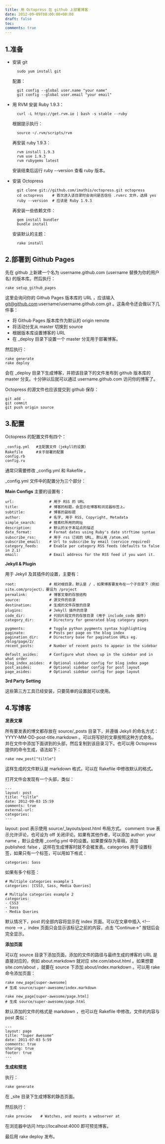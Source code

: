 ```yaml
---
title: 用 Octopress 在 github 上部署博客
date: 2012-09-09T08:00:00+08:00
draft: false
toc:
comments: true
---
```



## 1.准备

* 安装 git
	
		sudo yum install git

	配置：

		git config --global user.name "your name"
		git config --global user.email "your email"

* 用 RVM 安装 Ruby 1.9.3：

		curl -L https://get.rvm.io | bash -s stable --ruby

	根据提示执行：

		source ~/.rvm/scripts/rvm

	再安装 ruby 1.9.3：

		rvm install 1.9.3
		rvm use 1.9.3
		rvm rubygems latest

	安装结束后运行 ruby --version 查看 ruby 版本。

<!-- more -->

* 安装 Octopress

		git clone git://github.com/imathis/octopress.git octopress
		cd octopress    # 首次进入该目录时会询问是否信任 .rvmrc 文件，选择 yes 
		ruby --version  # 应该是 Ruby 1.9.3

	再安装一些依赖文件：

		gem install bundler
		bundle install

	安装默认的主题：

		rake install

## 2.部署到 Github Pages

先在 github 上新建一个名为 username.github.com (username 替换为你的用户名) 的版本库。然后执行：
	
	rake setup_github_pages

这里会询问你的 Github Pages 版本库的 URL ，应该输入 git@github.com:username/username.github.com.git 。这条命令还会做以下几件事：

* 将 Github Pages 版本库作为默认的 origin remote
* 将活动分支从 master 切换到 source 
* 根据版本库设置博客的 URL
* 在 _deploy 目录下设置一个 master 分支用于部署博客。

然后执行：

	rake generate
	rake deploy

会在 _deploy 目录下生成博客，并把该目录下的文件发布到 github 版本库的 master 分支。十分钟以后就可以通过 username.github.com 访问你的博客了。

Octopress 的源文件也应该提交到 github 保存：

	git add .
	git commit
	git push origin source

## 3.配置

Octopress 的配置文件有四个：
	
	_config.yml   #主配置文件（jekyll的设置）
	Rakefile      #关于部署的配置
	config.rb
	config.ru

通常只需要修改 _config.yml 和 Rakefile 。

_config.yml 文件中的配置分为三个部分：

**Main Configs**
主要的设置有：

	url:                # 用于 RSS 的 URL
	title:              # 博客的标题，会显示在博客和浏览器标签上。
	subtitle:           # 博客的副标题
	author:             # 名字, 用于 RSS, Copyright, Metadata
	simple_search:      # 搜素栏所用的网址
	description:        # 默认的关于本站点的描述
	date_format:        # Format dates using Ruby's date strftime syntax
	subscribe_rss:      # 用于 rss 订阅的 URL, 默认用 /atom.xml
	subscribe_email:    # Url to subscribe by email (service required)
	category_feeds:     # Enable per category RSS feeds (defaults to false in 2.1)
	email:              # Email address for the RSS feed if you want it.

**Jekyll & Plugin**

用于 Jekyll 及其插件的设置，主要有：

	root:               # 相对根目录，默认是 / ，如果博客要发布在一个子目录下（例如 site.com/project），要设为 /project 
	permalink:          # 博客文章的存放结构
	source:             # 源文件的目录
	destination:        # 生成的文件存放的目录
	plugins:            # Jekyll 插件的目录
	code_dir:           # 代码片段文件的存放目录 (用于 include_code 插件)
	category_dir:       # Directory for generated blog category pages
	
	pygments:           # Toggle python pygments syntax highlighting
	paginate:           # Posts per page on the blog index
	pagination_dir:     # Directory base for pagination URLs eg. /blog/page/2/
	recent_posts:       # Number of recent posts to appear in the sidebar
	
	default_asides:     # Configure what shows up in the sidebar and in what order
	blog_index_asides:  # Optional sidebar config for blog index page
	post_asides:        # Optional sidebar config for post layout
	page_asides:        # Optional sidebar config for page layout

**3rd Party Setting**

这些第三方工具已经安装，只要简单的设置就可以使用。


## 4.写博客

**发表文章**

所有要发表的博文都存放在 source/_posts 目录下，并遵循 Jekyll 的命名方式：YYYY-MM-DD-post-title.markdown 。可以将写好的文章按照这种方式命名，并在文件中添加下面讲到的头部，然后复制到该目录习下。也可以用 Octopress 提供的命令生成，语法如下：

	rake new_post["tiltle"]

这样生成的文件默认是 markdown 格式，可以在 Rakefile 中修改默认的格式。

打开文件会发现有一个头部，类似：
	
	---
	layout: post
	title: "tiltle"
	date: 2012-09-03 15:59
	comments: true
	external-url:
	categories:
	---

layout: post 表示使用 source/_layouts/post.html 布局方式。 comment: true 表示允许评论，也可设为 off 关闭评论。如果有其他作者，可以添加 author: your name ，默认会使用 _config.yml 中的设置。如果要保存为草稿，添加 published: false ，这样在生成博客时就不会被发表。categories 用于设置标签，如果只有一个标签，可以用如下格式：

	categories: Sass

如果有多个标签：

	# Multiple categories example 1
	categories: [CSS3, Sass, Media Queries]
	
	# Multiple categories example 2
	categories:
	- CSS3
	- Sass
	- Media Queries

默认情况下，post 的全部内容将显示在 index 页面。可以在文章中插入 &lt;!-- more --> ，index 页面只会显示该标记之前的内容，点击 “Continue->” 按钮后会完全显示。

**添加页面**

可以在 source 目录下添加页面，添加的文件的路径与最终生成的博客的 URL 是直接对应的，例如 about.markdown 就对应 site.com/about.html 。如果想要 site.com/about ，就要在 source 下添加 about/index.markdown 。可以用 rake 命令添加页面：

	rake new_page[super-awesome]
	# 生成 source/super-awesome/index.markdown

	rake new_page[super-awesome/page.html]
	# 生成 source/super-awesome/page.html

默认添加的文件的格式是 markdown ，也可以在 Rakefile 中修改。文件的内容与 post 类似：

	---
	layout: page
	title: "Super Awesome"
	date: 2011-07-03 5:59
	comments: true
	sharing: true
	footer: true
	---

**生成和预览**

执行：

	rake generate   

在 _site 目录下生成博客的静态页面。

然后执行：

	rake preview    # Watches, and mounts a webserver at 

在浏览器中访问 http://localhost:4000 即可预览博客。

最后用 rake deploy 发布。
